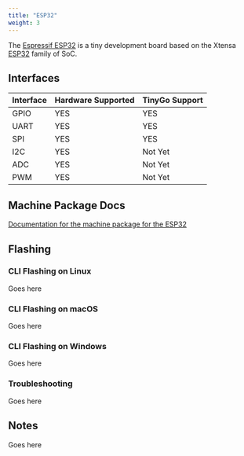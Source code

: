 ```yaml
---
title: "ESP32"
weight: 3
---
```


The [Espressif ESP32]() is a tiny development board based on the Xtensa [ESP32]() family of SoC.

## Interfaces

| Interface | Hardware Supported | TinyGo Support |
| --------- | ------------- | ----- |
| GPIO      | YES | YES |
| UART      | YES | YES |
| SPI      | YES | YES |
| I2C      | YES | Not Yet |
| ADC      | YES | Not Yet |
| PWM      | YES | Not Yet |

## Machine Package Docs

[Documentation for the machine package for the ESP32](../machine/esp32)

## Flashing

### CLI Flashing on Linux

Goes here

### CLI Flashing on macOS

Goes here

### CLI Flashing on Windows

Goes here

### Troubleshooting

Goes here

## Notes

Goes here
